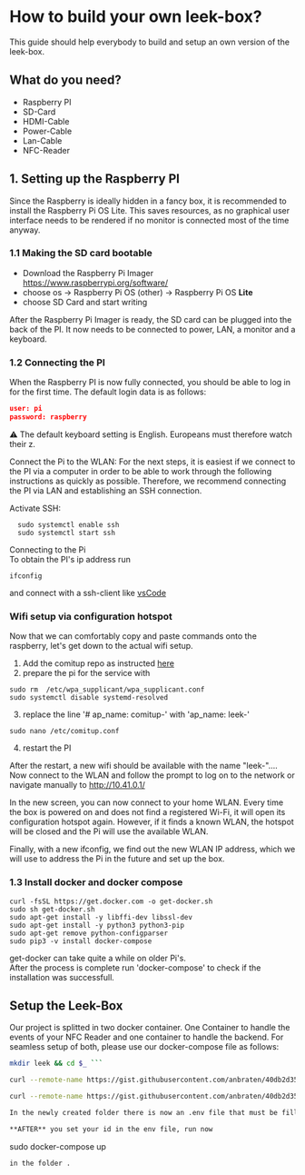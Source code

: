 # How to build your own leek-box?

This guide should help everybody to build and setup an own version of the leek-box.

## What do you need?
* Raspberry PI
* SD-Card
* HDMI-Cable
* Power-Cable
* Lan-Cable
* NFC-Reader

## 1. Setting up the Raspberry PI
Since the Raspberry is ideally hidden in a fancy box, it is recommended to install the Raspberry Pi OS Lite. This saves resources, as no graphical user interface needs to be rendered if no monitor is connected most of the time anyway.

### 1.1 Making the SD card bootable
* Download the Raspberry Pi Imager https://www.raspberrypi.org/software/
* choose os -> Raspberry Pi OS (other) -> Raspberry Pi OS **Lite**
* choose SD Card and start writing

After the Raspberry Pi Imager is ready, the SD card can be plugged into the back of the PI. It now needs to be connected to power, LAN, a monitor and a keyboard.

### 1.2 Connecting the PI
When the Raspberry PI is now fully connected, you should be able to log in for the first time. The default login data  is as follows: </br>
  ```json
  user: pi
  password: raspberry
  ```
⚠️ The default keyboard setting is English.
Europeans must therefore watch their z.

Connect the Pi to the WLAN:
For the next steps, it is easiest if we connect to the PI via a computer in order to be able to work through the following instructions as quickly as possible. Therefore, we recommend connecting the PI via LAN and establishing an SSH connection.

Activate SSH: <br>
```linux
  sudo systemctl enable ssh
  sudo systemctl start ssh
```
Connecting to the Pi <br>
To obtain the PI's ip address run
```
ifconfig
```
and connect with a ssh-client like [vsCode](https://www.hanselman.com/blog/visual-studio-code-remote-development-over-ssh-to-a-raspberry-pi-is-butter)

### Wifi setup via configuration hotspot
Now that we can comfortably copy and paste commands onto the raspberry, let's get down to the actual wifi setup.


1. Add the comitup repo as instructed [here](https://davesteele.github.io/comitup/ppa.html)
2. prepare the pi for the service with
```
sudo rm  /etc/wpa_supplicant/wpa_supplicant.conf
sudo systemctl disable systemd-resolved
```
3.  replace the  line '# ap_name: comitup-<nn>' with 'ap_name: leek-<nn>'
```
sudo nano /etc/comitup.conf
```
4. restart the PI

After the restart, a new wifi should be available with the name "leek-"....
Now connect to the WLAN and follow the prompt to log on to the network or navigate manually to http://10.41.0.1/

In the new screen, you can now connect to your home WLAN. Every time the box is powered on and does not find a registered Wi-Fi, it will open its configuration hotspot again.
However, if it finds a known WLAN, the hotspot will be closed and the Pi will use the available WLAN.

Finally, with a new ifconfig, we find out the new WLAN IP address, which we will use to address the Pi in the future and set up the box.


### 1.3 Install docker and docker compose
```
curl -fsSL https://get.docker.com -o get-docker.sh
sudo sh get-docker.sh
sudo apt-get install -y libffi-dev libssl-dev
sudo apt-get install -y python3 python3-pip
sudo apt-get remove python-configparser
sudo pip3 -v install docker-compose
```
get-docker can take quite a while on older Pi's. <br>
After the process is complete run 'docker-compose' to check if the installation was successfull.


## Setup the Leek-Box

Our project is splitted in two docker container. One Container to handle the events of your NFC Reader and one container to handle the backend. For seamless setup of both, please use our docker-compose file as follows:

```bash
mkdir leek && cd $_ ```

curl --remote-name https://gist.githubusercontent.com/anbraten/40db2d35b1788714b6899b2e01057597/raw/746935ae596ee0b0331f1c259e4c52909f97ae30/docker-compose.yml```

curl --remote-name https://gist.githubusercontent.com/anbraten/40db2d35b1788714b6899b2e01057597/raw/746935ae596ee0b0331f1c259e4c52909f97ae30/.env

In the newly created folder there is now an .env file that must be filled with your personal ClientID, Client Secret. You find those in this [guide](https://developer.spotify.com/documentation/general/guides/app-settings/)

**AFTER** you set your id in the env file, run now
```
sudo docker-compose up
```
in the folder .
